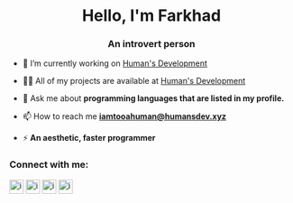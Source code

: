 <h1 align="center">Hello, I'm Farkhad</h1>
<h3 align="center">An introvert person</h3>

- 🔭 I’m currently working on [Human's Development](humansdev.xyz)

- 👨‍💻 All of my projects are available at [Human's Development](humansdev.xyz/projects/index.html)

- 💬 Ask me about **programming languages that are listed in my profile.**

- 📫 How to reach me **iamtooahuman@humansdev.xyz**

- ⚡ **An aesthetic, faster programmer**

<h3 align="left">Connect with me:</h3>
<p align="left">
<a href="https://codepen.io/iamtooahuman" target="blank"><img align="center" src="https://raw.githubusercontent.com/rahuldkjain/github-profile-readme-generator/master/src/images/icons/Social/codepen.svg" alt="iamtooahuman" height="25" width="25" /></a>
<a href="https://twitter.com/iamtooahuman" target="blank"><img align="center" src="https://raw.githubusercontent.com/rahuldkjain/github-profile-readme-generator/master/src/images/icons/Social/twitter.svg" alt="iamtooahuman" height="25" width="25" /></a>
<a href="https://instagram.com/iamtooahuman" target="blank"><img align="center" src="https://raw.githubusercontent.com/rahuldkjain/github-profile-readme-generator/master/src/images/icons/Social/instagram.svg" alt="iamtooahuman" height="25" width="25" /></a>
<a href="https://vk.com/iamtooahuman" target="blank"><img align="center" src="https://upload.wikimedia.org/wikipedia/commons/thumb/f/f3/VK_Compact_Logo_%282021-present%29.svg/2048px-VK_Compact_Logo_%282021-present%29.svg.png" alt="iamtooahuman" height="25" width="25" /></a>
